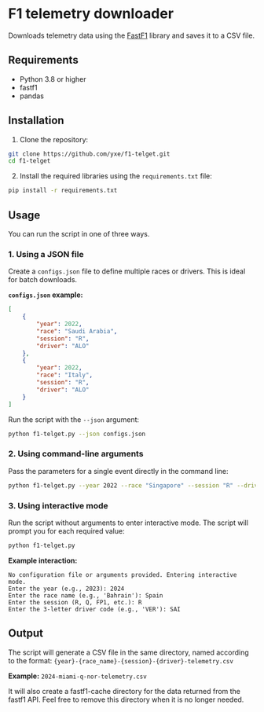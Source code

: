 # F1 telemetry downloader

Downloads telemetry data using the [FastF1](https://github.com/theOehrly/Fast-F1) library and saves it to a CSV file.

## Requirements

* Python 3.8 or higher
* fastf1
* pandas

## Installation

1.  Clone the repository:
```bash
git clone https://github.com/yxe/f1-telget.git
cd f1-telget
```
2.  Install the required libraries using the `requirements.txt` file:
```bash
pip install -r requirements.txt
```

## Usage

You can run the script in one of three ways.

### 1. Using a JSON file

Create a `configs.json` file to define multiple races or drivers. This is ideal for batch downloads.

**`configs.json` example:**
```json
[
    {
        "year": 2022,
        "race": "Saudi Arabia",
        "session": "R",
        "driver": "ALO"
    },
    {
        "year": 2022,
        "race": "Italy",
        "session": "R",
        "driver": "ALO"
    }
]
```

Run the script with the `--json` argument:
```bash
python f1-telget.py --json configs.json
```

### 2. Using command-line arguments

Pass the parameters for a single event directly in the command line:
```bash
python f1-telget.py --year 2022 --race "Singapore" --session "R" --driver "ALO"
```

### 3. Using interactive mode

Run the script without arguments to enter interactive mode. The script will prompt you for each required value:
```bash
python f1-telget.py
```
**Example interaction:**
```
No configuration file or arguments provided. Entering interactive mode.
Enter the year (e.g., 2023): 2024
Enter the race name (e.g., 'Bahrain'): Spain
Enter the session (R, Q, FP1, etc.): R
Enter the 3-letter driver code (e.g., 'VER'): SAI
```

## Output

The script will generate a CSV file in the same directory, named according to the format:
`{year}-{race_name}-{session}-{driver}-telemetry.csv`

**Example:** `2024-miami-q-nor-telemetry.csv`

It will also create a fastf1-cache directory for the data returned from the fastf1 API. Feel free to remove this directory when it is no longer needed.